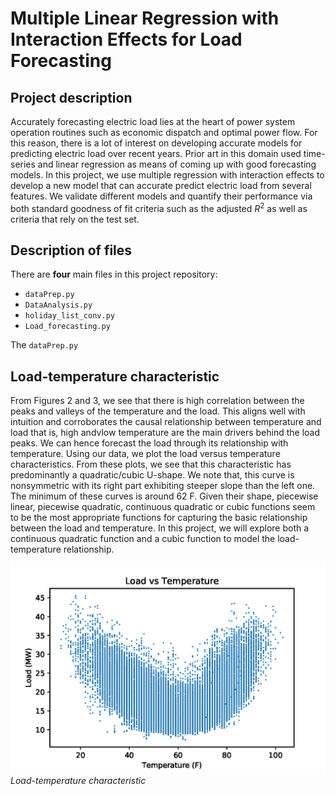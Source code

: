 # Multiple Linear Regression with Interaction Effects for Load Forecasting


## Project description
Accurately forecasting electric load lies at the heart of  power  system  operation  routines  such  as  economic  dispatch and optimal power flow. For this reason, there is a lot of interest  on  developing  accurate  models for  predicting  electric  load  over  recent  years.  Prior  art  in  this domain used time-series and linear regression as means of coming up  with  good  forecasting  models.  In this project, we use multiple regression with interaction effects to develop a new model that can accurate predict electric load from several features.  We  validate  different  models  and  quantify  their  performance  via both standard  goodness of fit criteria such as the adjusted $R^2$ as well as criteria that rely on the test set. 


## Description of files

There are **four** main files in this project repository:

- `dataPrep.py`
- `DataAnalysis.py`
- `holiday_list_conv.py`
- `Load_forecasting.py`

The `dataPrep.py` 


## Load-temperature characteristic

From Figures 2 and 3, we see that there is high correlation between the peaks and valleys of the temperature and the load. This  aligns  well  with  intuition  and  corroborates  the  causal relationship  between  temperature  and  load  that  is,  high  andvlow  temperature  are  the  main  drivers  behind  the  load  peaks. We  can  hence  forecast  the  load  through  its  relationship  with temperature. Using  our  data,  we  plot  the  load  versus  temperature  characteristics. From these  plots,  we  see  that  this  characteristic  has  predominantly  a  quadratic/cubic  U-shape.  We  note  that,  this curve  is  nonsymmetric  with  its right  part  exhibiting  steeper  slope  than  the  left  one.  The minimum  of  these  curves  is  around  62  F.  Given  their  shape, piecewise linear, piecewise quadratic, continuous quadratic or cubic functions seem to be the most appropriate functions for capturing the basic relationship between the load and temperature. In this project, we will explore both a continuous  quadratic  function and a cubic function to  model  the  load-temperature  relationship. 

![](load_temp.png)
*Load-temperature characteristic*

